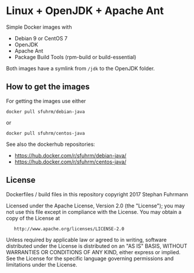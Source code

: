 # Linux + OpenJDK + Apache Ant

Simple Docker images with
* Debian 9 or CentOS 7
* OpenJDK
* Apache Ant
* Package Build Tools (rpm-build or build-essential)

Both images have a symlink from `/jdk` to the OpenJDK folder.

## How to get the images

For getting the images use either

```
docker pull sfuhrm/debian-java
```

or

```
docker pull sfuhrm/centos-java
```

See also the dockerhub repositories:
* https://hub.docker.com/r/sfuhrm/debian-java/
* https://hub.docker.com/r/sfuhrm/centos-java/

## License

   Dockerfiles / build files in this repository copyright 2017 Stephan Fuhrmann

   Licensed under the Apache License, Version 2.0 (the "License");
   you may not use this file except in compliance with the License.
   You may obtain a copy of the License at

       http://www.apache.org/licenses/LICENSE-2.0

   Unless required by applicable law or agreed to in writing, software
   distributed under the License is distributed on an "AS IS" BASIS,
   WITHOUT WARRANTIES OR CONDITIONS OF ANY KIND, either express or implied.
   See the License for the specific language governing permissions and
   limitations under the License.
